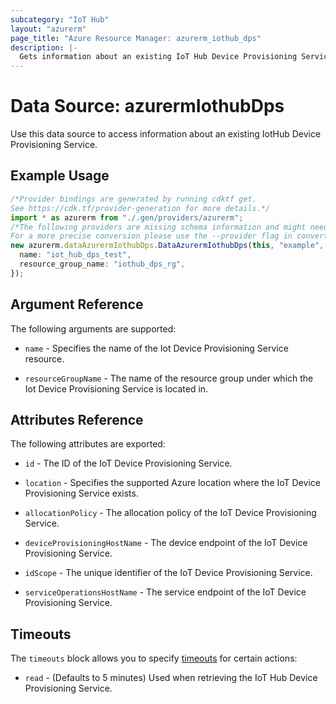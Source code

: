 ```yaml
---
subcategory: "IoT Hub"
layout: "azurerm"
page_title: "Azure Resource Manager: azurerm_iothub_dps"
description: |-
  Gets information about an existing IoT Hub Device Provisioning Service.
---
```


# Data Source: azurermIothubDps

Use this data source to access information about an existing IotHub Device Provisioning Service.

## Example Usage

```typescript
/*Provider bindings are generated by running cdktf get.
See https://cdk.tf/provider-generation for more details.*/
import * as azurerm from "./.gen/providers/azurerm";
/*The following providers are missing schema information and might need manual adjustments to synthesize correctly: azurerm.
For a more precise conversion please use the --provider flag in convert.*/
new azurerm.dataAzurermIothubDps.DataAzurermIothubDps(this, "example", {
  name: "iot_hub_dps_test",
  resource_group_name: "iothub_dps_rg",
});

```

## Argument Reference

The following arguments are supported:

*   `name` - Specifies the name of the Iot Device Provisioning Service resource.

*   `resourceGroupName` - The name of the resource group under which the Iot Device Provisioning Service is located in.

## Attributes Reference

The following attributes are exported:

*   `id` - The ID of the IoT Device Provisioning Service.

*   `location` - Specifies the supported Azure location where the IoT Device Provisioning Service exists.

*   `allocationPolicy` - The allocation policy of the IoT Device Provisioning Service.

*   `deviceProvisioningHostName` - The device endpoint of the IoT Device Provisioning Service.

*   `idScope` - The unique identifier of the IoT Device Provisioning Service.

*   `serviceOperationsHostName` - The service endpoint of the IoT Device Provisioning Service.

## Timeouts

The `timeouts` block allows you to specify [timeouts](https://www.terraform.io/language/resources/syntax#operation-timeouts) for certain actions:

* `read` - (Defaults to 5 minutes) Used when retrieving the IoT Hub Device Provisioning Service.
